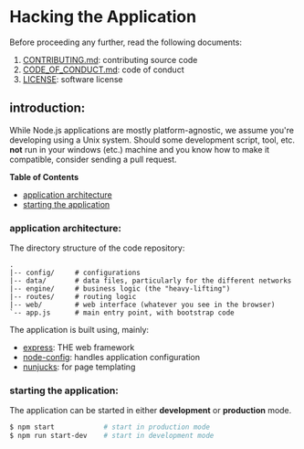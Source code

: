 # Hacking the Application

Before proceeding any further, read the following documents:

1. [CONTRIBUTING.md][contrib]: contributing source code
1. [CODE\_OF\_CONDUCT.md][coc]: code of conduct
1. [LICENSE][license]: software license

[contrib]:https://github.com/forfuturellc/mmtc-ke/blob/master/CONTRIBUTING.md
[coc]:https://github.com/forfuturellc/mmtc-ke/blob/master/CODE_OF_CONDUCT.md
[license]:https://github.com/forfuturellc/mmtc-ke/blob/master/LICENSE


## introduction:

While Node.js applications are mostly platform-agnostic, we assume you're
developing using a Unix system. Should some development script, tool, etc.
**not** run in your windows (etc.) machine and you know how to make it
compatible, consider sending a pull request.

**Table of Contents**

* [application architecture](#arch)
* [starting the application](#start)


<a name="arch"></a>
### application architecture:

The directory structure of the code repository:

```
.
|-- config/     # configurations
|-- data/       # data files, particularly for the different networks
|-- engine/     # business logic (the "heavy-lifting")
|-- routes/     # routing logic
|-- web/        # web interface (whatever you see in the browser)
`-- app.js      # main entry point, with bootstrap code
```

The application is built using, mainly:

* [express][express]: THE web framework
* [node-config][node-config]: handles application configuration
* [nunjucks][nunjucks]: for page templating

[express]:http://expressjs.com/
[node-config]:https://github.com/lorenwest/node-config
[nunjucks]:http://nunjucks.github.io/


<a name="start"></a>
### starting the application:

The application can be started in either **development** or **production** mode.

```bash
$ npm start            # start in production mode
$ npm run start-dev    # start in development mode
```

